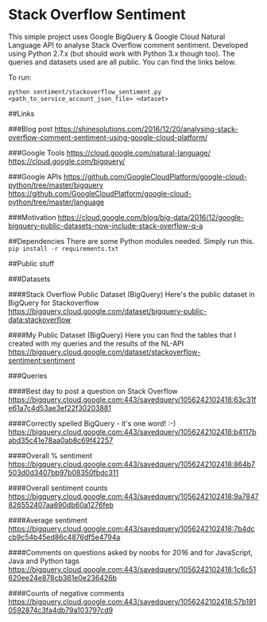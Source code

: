 # Stack Overflow Sentiment
This simple project uses Google BigQuery &amp; Google Cloud Natural Language API to analyse Stack Overflow comment sentiment. Developed using Python 2.7.x (but should work with Python 3.x though too). The queries and datasets used are all public. You can find the links below.

To run:

`python sentiment/stackoverflow_sentiment.py <path_to_service_account_json_file> <dataset>`

##Links

###Blog post
https://shinesolutions.com/2016/12/20/analysing-stack-overflow-comment-sentiment-using-google-cloud-platform/

###Google Tools
https://cloud.google.com/natural-language/
https://cloud.google.com/bigquery/

###Google APIs
https://github.com/GoogleCloudPlatform/google-cloud-python/tree/master/bigquery
https://github.com/GoogleCloudPlatform/google-cloud-python/tree/master/language

###Motivation
https://cloud.google.com/blog/big-data/2016/12/google-bigquery-public-datasets-now-include-stack-overflow-q-a

##Dependencies
There are some Python modules needed. Simply run this.
```pip install -r requirements.txt```

##Public stuff

###Datasets

####Stack Overflow Public Dataset (BigQuery)
Here's the public dataset in BigQuery for Stackoverflow
https://bigquery.cloud.google.com/dataset/bigquery-public-data:stackoverflow

####My Public Dataset (BigQuery)
Here you can find the tables that I created with my queries and the results of the NL-API
https://bigquery.cloud.google.com/dataset/stackoverflow-sentiment:sentiment

###Queries

####Best day to post a question on Stack Overflow
https://bigquery.cloud.google.com:443/savedquery/1056242102418:63c31fe61a7c4d53ae3ef22f30203881

####Correctly spelled BigQuery - it's one word! :-)
https://bigquery.cloud.google.com:443/savedquery/1056242102418:b4117babd35c41e78aa0ab8c69f42257

####Overall % sentiment
https://bigquery.cloud.google.com:443/savedquery/1056242102418:864b7503d0d3407bb97b08350fbdc311

####Overall sentiment counts
https://bigquery.cloud.google.com:443/savedquery/1056242102418:9a7847826552407aa690db60a1276feb

####Average sentiment
https://bigquery.cloud.google.com:443/savedquery/1056242102418:7b4dccb9c54b45ed86c4876df5e4794a

####Comments on questions asked by noobs for 2016 and for JavaScript, Java and Python tags
https://bigquery.cloud.google.com:443/savedquery/1056242102418:1c6c51620ee24e878cb361e0e236426b

####Counts of negative comments
https://bigquery.cloud.google.com:443/savedquery/1056242102418:57b1910592874c3fa4db79a103797cd9
